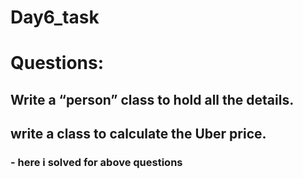 # Day6_task
# Questions:
## Write a “person” class to hold all the details.
## write a class to calculate the Uber price.

### - here i solved for above questions
